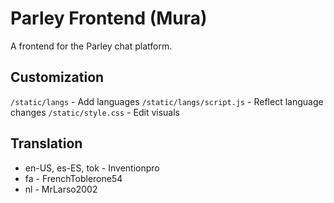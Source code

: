 # Parley Frontend (Mura)
A frontend for the Parley chat platform.

## Customization
`/static/langs` - Add languages
`/static/langs/script.js` - Reflect language changes
`/static/style.css` - Edit visuals

## Translation
- en-US, es-ES, tok - Inventionpro
- fa - FrenchToblerone54
- nl - MrLarso2002

